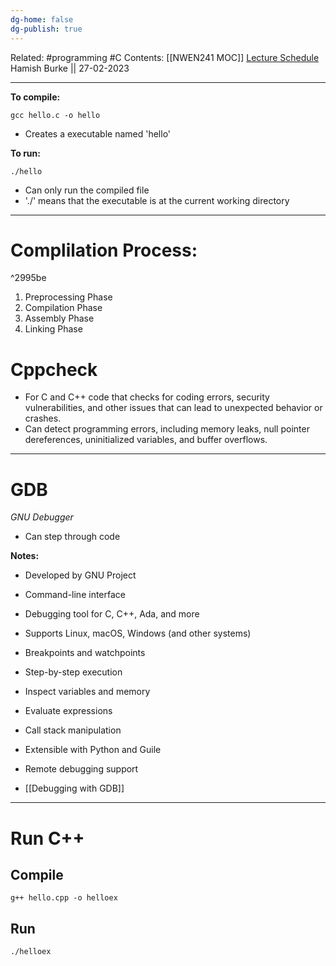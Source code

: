 ```yaml
---
dg-home: false
dg-publish: true
---
```


Related: #programming #C 
Contents: [[NWEN241 MOC]]
[Lecture Schedule](https://ecs.wgtn.ac.nz/Courses/NWEN241_2023T1/LectureSchedule)
Hamish Burke || 27-02-2023
***

**To compile:**

```shell
gcc hello.c -o hello
```

- Creates a executable named 'hello'

**To run:**

```shell
./hello
```

- Can only run the compiled file
- './' means that the executable is at the current working directory

***

# Complilation Process:

^2995be

1. Preprocessing Phase
2. Compilation Phase
3. Assembly Phase
4. Linking Phase

# Cppcheck

- For C and C++ code that checks for coding errors, security vulnerabilities, and other issues that can lead to unexpected behavior or crashes.
- Can detect programming errors, including memory leaks, null pointer dereferences, uninitialized variables, and buffer overflows.

***

# GDB

*GNU Debugger*

- Can step through code

**Notes:**
- Developed by GNU Project
- Command-line interface
- Debugging tool for C, C++, Ada, and more
- Supports Linux, macOS, Windows (and other systems)
- Breakpoints and watchpoints
- Step-by-step execution
- Inspect variables and memory
- Evaluate expressions
- Call stack manipulation
- Extensible with Python and Guile
- Remote debugging support

- [[Debugging with GDB]]


***

# Run C++

## Compile

```shell
g++ hello.cpp -o helloex
```

## Run

```shell
./helloex
```
